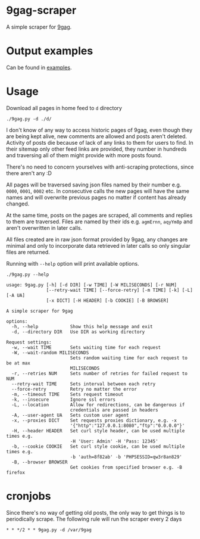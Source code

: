 # 9gag-scraper

A simple scraper for [9gag](https://9gag.com).

# Output examples

Can be found in [examples](examples/).

# Usage

Download all pages in home feed to `d` directory

```shell
./9gag.py -d ./d/
```

I don't know of any way to access historic pages of 9gag, even though they are being kept alive, new comments are allowed and posts aren't deleted. Activity of posts die because of lack of any links to them for users to find. In their sitemap only other feed links are provided, they number in hundreds and traversing all of them might provide with more posts found.

There's no need to concern yourselves with anti-scraping protections, since there aren't any :D

All pages will be traversed saving json files named by their number e.g. `0000`, `0001`, `0002` etc. In consecutive calls the new pages will have the same names and will overwrite previous pages no matter if content has already changed.

At the same time, posts on the pages are scraped, all comments and replies to them are traversed. Files are named by their ids e.g. `agmErnn`, `aqyYm8p` and aren't overwritten in later calls.

All files created are in raw json format provided by 9gag, any changes are minimal and only to incorporate data retrieved in later calls so only singular files are returned.

Running with `--help` option will print available options.

    ./9gag.py --help

```
usage: 9gag.py [-h] [-d DIR] [-w TIME] [-W MILISECONDS] [-r NUM]
               [--retry-wait TIME] [--force-retry] [-m TIME] [-k] [-L] [-A UA]
               [-x DICT] [-H HEADER] [-b COOKIE] [-B BROWSER]

A simple scraper for 9gag

options:
  -h, --help            Show this help message and exit
  -d, --directory DIR   Use DIR as working directory

Request settings:
  -w, --wait TIME       Sets waiting time for each request
  -W, --wait-random MILISECONDS
                        Sets random waiting time for each request to be at max
                        MILISECONDS
  -r, --retries NUM     Sets number of retries for failed request to NUM
  --retry-wait TIME     Sets interval between each retry
  --force-retry         Retry no matter the error
  -m, --timeout TIME    Sets request timeout
  -k, --insecure        Ignore ssl errors
  -L, --location        Allow for redirections, can be dangerous if
                        credentials are passed in headers
  -A, --user-agent UA   Sets custom user agent
  -x, --proxies DICT    Set requests proxies dictionary, e.g. -x
                        '{"http":"127.0.0.1:8080","ftp":"0.0.0.0"}'
  -H, --header HEADER   Set curl style header, can be used multiple times e.g.
                        -H 'User: Admin' -H 'Pass: 12345'
  -b, --cookie COOKIE   Set curl style cookie, can be used multiple times e.g.
                        -b 'auth=8f82ab' -b 'PHPSESSID=qw3r8an829'
  -B, --browser BROWSER
                        Get cookies from specified browser e.g. -B firefox
```

# cronjobs

Since there's no way of getting old posts, the only way to get things is to periodically scrape. The following rule will run the scraper every 2 days

    * * */2 * * 9gag.py -d /var/9gag
